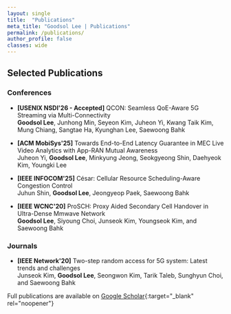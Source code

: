 ```yaml
---
layout: single
title:  "Publications"
meta_title: "Goodsol Lee | Publications"
permalink: /publications/
author_profile: false
classes: wide
---
```


## Selected Publications

### Conferences 
- **[USENIX NSDI'26 - Accepted]** QCON: Seamless QoE-Aware 5G Streaming via Multi-Connectivity  
  **Goodsol Lee**, Junhong Min, Seyeon Kim, Juheon Yi, Kwang Taik Kim, Mung Chiang, Sangtae Ha, Kyunghan Lee, Saewoong Bahk  

- **[ACM MobiSys'25]** Towards End-to-End Latency Guarantee in MEC Live Video Analytics with App-RAN Mutual Awareness  
  Juheon Yi, **Goodsol Lee**, Minkyung Jeong, Seokgyeong Shin, Daehyeok Kim, Youngki Lee  

- **[IEEE INFOCOM'25]** César: Cellular Resource Scheduling-Aware Congestion Control  
  Juhun Shin, **Goodsol Lee**, Jeongyeop Paek, Saewoong Bahk  

- **[IEEE WCNC'20]** ProSCH: Proxy Aided Secondary Cell Handover in Ultra-Dense Mmwave Network  
  **Goodsol Lee**, Siyoung Choi, Junseok Kim, Youngseok Kim, and Saewoong Bahk 

### Journals
- **[IEEE Network'20]** Two-step random access for 5G system: Latest trends and challenges<br>
  Junseok Kim, **Goodsol Lee**, Seongwon Kim, Tarik Taleb, Sunghyun Choi, and Saewoong Bahk

Full publications are available on [<u>Google Scholar</u>](https://scholar.google.co.kr/citations?user=rharPrgAAAAJ&hl=en){:target="_blank" rel="noopener"}